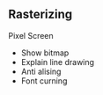 ## Rasterizing ##

Pixel Screen

- Show bitmap
- Explain line drawing
- Anti alising
- Font curning

